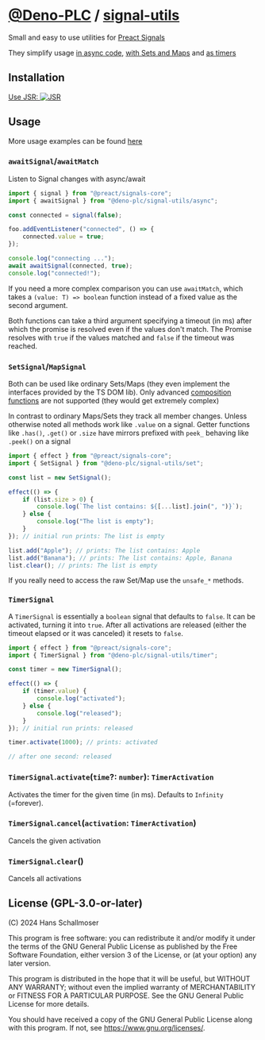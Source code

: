 # [@Deno-PLC](https://github.com/deno-plc) / [signal-utils](https://jsr.io/@deno-plc/signal-utils)

Small and easy to use utilities for [Preact Signals](https://preactjs.com/guide/v10/signals)

They simplify usage [in async code](#awaitsignalawaitmatch), [with Sets and Maps](#setsignalmapsignal) and [as timers](#timersignal)

## Installation

[Use JSR: ![JSR](https://jsr.io/badges/@deno-plc/signal-utils)](https://jsr.io/@deno-plc/signal-utils)

## Usage

More usage examples can be found [here](https://github.com/deno-plc/deno-plc/tree/main/signal-utils/examples)

### `awaitSignal`/`awaitMatch`

Listen to Signal changes with async/await

```typescript
import { signal } from "@preact/signals-core";
import { awaitSignal } from "@deno-plc/signal-utils/async";

const connected = signal(false);

foo.addEventListener("connected", () => {
    connected.value = true;
});

console.log("connecting ...");
await awaitSignal(connected, true);
console.log("connected!");
```

If you need a more complex comparison you can use `awaitMatch`, which takes a `(value: T) => boolean` function instead of a fixed value as the second
argument.

Both functions can take a third argument specifying a timeout (in ms) after which the promise is resolved even if the values don't match. The Promise
resolves with `true` if the values matched and `false` if the timeout was reached.

### `SetSignal`/`MapSignal`

Both can be used like ordinary Sets/Maps (they even implement the interfaces provided by the TS DOM lib). Only advanced
[composition functions](https://developer.mozilla.org/en-US/docs/Web/JavaScript/Reference/Global_Objects/Set#set_composition) are not supported (they
would get extremely complex)

In contrast to ordinary Maps/Sets they track all member changes. Unless otherwise noted all methods work like `.value` on a signal. Getter functions
like `.has()`, `.get()` or `.size` have mirrors prefixed with `peek_` behaving like `.peek()` on a signal

```typescript
import { effect } from "@preact/signals-core";
import { SetSignal } from "@deno-plc/signal-utils/set";

const list = new SetSignal();

effect(() => {
    if (list.size > 0) {
        console.log(`The list contains: ${[...list].join(", ")}`);
    } else {
        console.log("The list is empty");
    }
}); // initial run prints: The list is empty

list.add("Apple"); // prints: The list contains: Apple
list.add("Banana"); // prints: The list contains: Apple, Banana
list.clear(); // prints: The list is empty
```

If you really need to access the raw Set/Map use the `unsafe_*` methods.

### `TimerSignal`

A `TimerSignal` is essentially a `boolean` signal that defaults to `false`. It can be activated, turning it into `true`. After all activations are
released (either the timeout elapsed or it was canceled) it resets to `false`.

```typescript
import { effect } from "@preact/signals-core";
import { TimerSignal } from "@deno-plc/signal-utils/timer";

const timer = new TimerSignal();

effect(() => {
    if (timer.value) {
        console.log("activated");
    } else {
        console.log("released");
    }
}); // initial run prints: released

timer.activate(1000); // prints: activated

// after one second: released
```

### `TimerSignal`.`activate`(`time`?: `number`): `TimerActivation`

Activates the timer for the given time (in ms). Defaults to `Infinity` (=forever).

### `TimerSignal`.`cancel`(`activation`: `TimerActivation`)

Cancels the given activation

### `TimerSignal`.`clear`()

Cancels all activations

## License (GPL-3.0-or-later)

(C) 2024 Hans Schallmoser

This program is free software: you can redistribute it and/or modify it under the terms of the GNU General Public License as published by the Free
Software Foundation, either version 3 of the License, or (at your option) any later version.

This program is distributed in the hope that it will be useful, but WITHOUT ANY WARRANTY; without even the implied warranty of MERCHANTABILITY or
FITNESS FOR A PARTICULAR PURPOSE. See the GNU General Public License for more details.

You should have received a copy of the GNU General Public License along with this program. If not, see https://www.gnu.org/licenses/.
